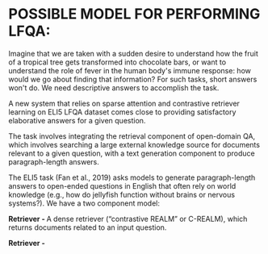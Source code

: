 # POSSIBLE MODEL FOR PERFORMING LFQA: 

Imagine that we are taken with a sudden desire to understand how the fruit of a tropical tree gets transformed into chocolate bars, or want to understand the role of fever in the human body's immune response: how would we go about finding that information? For such tasks, short answers won't do. We need descriptive answers to accomplish the task. 

A new system that relies on sparse attention and contrastive retriever learning on ELI5 LFQA dataset comes close to providing satisfactory elaborative answers for a given question. 

The task involves integrating the retrieval component of open-domain QA, which involves searching a large external knowledge source for documents relevant to a given question, with a text generation component to produce paragraph-length answers.

The ELI5 task (Fan et al., 2019) asks models to generate paragraph-length answers to open-ended questions in English that often rely on world knowledge (e.g., how do jellyfish function without brains or nervous systems?). We have a two component model: 

<b> Retriever - </b> A dense retriever (“contrastive REALM” or C-REALM), which returns documents related to an input question.

<b> Retriever - </b> 

